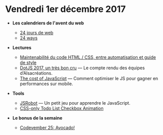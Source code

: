 Vendredi 1er décembre 2017
===========================

- **Les calendriers de l'avent du web**
    + [24 jours de web](https://www.24joursdeweb.fr/)
    + [24 ways](https://24ways.org/)

- **Lectures**
    + [Maintenabilité du code HTML / CSS, entre automatisation et guide de style](https://www.24joursdeweb.fr/2017/maintenabilite-du-code-html-css-entre-automatisation-et-guide-de-style/)
    + [DotJS 2017, un très bon cru](https://www.alsacreations.com/actu/lire/1753-DotJS-2017-un-bon-cru.html) — Le compte rendu des équipes d’Alsacréations.
    + [The cost of JavaScript](https://medium.com/dev-channel/the-cost-of-javascript-84009f51e99e) — Comment optimiser le JS pour gagner en performances sur mobile.

- **Tools**
    + [JSRobot](https://lab.reaal.me/jsrobot/) — Un petit jeu pour apprendre le JavaScript.
    + [CSS-only Todo List Checkbox Animation](https://codepen.io/shshaw/full/WXMdwE/)

- **Le bonus de la semaine**
    + [Codevember 25: Avocado!](https://codepen.io/derossi_s/full/jaKdaZ/)
